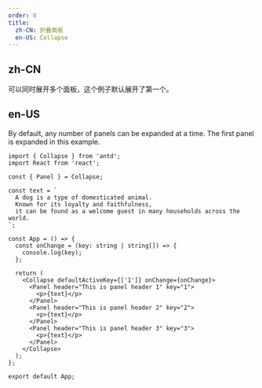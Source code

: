 ```yaml
---
order: 0
title:
  zh-CN: 折叠面板
  en-US: Collapse
---
```


## zh-CN

可以同时展开多个面板，这个例子默认展开了第一个。

## en-US

By default, any number of panels can be expanded at a time. The first panel is expanded in this example.

```tsx
import { Collapse } from 'antd';
import React from 'react';

const { Panel } = Collapse;

const text = `
  A dog is a type of domesticated animal.
  Known for its loyalty and faithfulness,
  it can be found as a welcome guest in many households across the world.
`;

const App = () => {
  const onChange = (key: string | string[]) => {
    console.log(key);
  };

  return (
    <Collapse defaultActiveKey={['1']} onChange={onChange}>
      <Panel header="This is panel header 1" key="1">
        <p>{text}</p>
      </Panel>
      <Panel header="This is panel header 2" key="2">
        <p>{text}</p>
      </Panel>
      <Panel header="This is panel header 3" key="3">
        <p>{text}</p>
      </Panel>
    </Collapse>
  );
};

export default App;
```

<style>
[data-theme="compact"] p, p {
  margin: 0;
}
</style>
